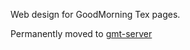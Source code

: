 Web design for GoodMorning Tex pages.

Permanently moved to [gmt-server](https://github.com/GoodMorning-Network/gmt-server)
